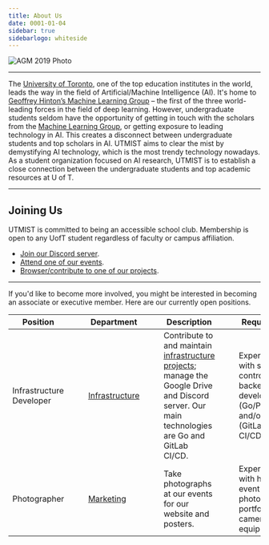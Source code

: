 ```yaml
---
title: About Us
date: 0001-01-04
sidebar: true
sidebarlogo: whiteside
---
```


![AGM 2019 Photo](/images/intel.jpg)

---

The [University of Toronto](https://utoronto.ca), one of the top education institutes in the world, leads the way in the field of Artificial/Machine Intelligence (AI). It's home to [Geoffrey Hinton’s Machine Learning Group](http://www.cs.toronto.edu/~hinton/) – the first of the three world-leading forces in the field of deep learning. However, undergraduate students seldom have the opportunity of getting in touch with the scholars from the [Machine Learning Group](http://learning.cs.toronto.edu), or getting exposure to leading technology in AI. This creates a disconnect between undergraduate students and top scholars in AI. UTMIST aims to clear the mist by demystifying AI technology, which is the most trendy technology nowadays. As a student organization focused on AI research, UTMIST is to establish a close connection between the undergraduate students and top academic resources at U of T.

---

## **Joining Us**

UTMIST is committed to being an accessible school club. Membership is open to any UofT student regardless of faculty or campus affiliation.

- [Join our Discord server](https://discord.gg/88mSPw888mSPw8).
- [Attend one of our events](../../events/list).
- [Browser/contribute to one of our projects](../../projects/list).
---

If you'd like to become more involved, you might be interested in becoming an associate or executive member. Here are our currently open positions.

| Position |     | Department |     | Description |     | Requirements |     | Instructions |
| -------- | --- | ---------- | --- | ----------- | --- | ------------ | --- | ------------ |
|Infrastructure Developer| |[Infrastructure](infrastructure)| |Contribute to and maintain [infrastructure projects](https://gitlab.com/utmist); manage the Google Drive and Discord server. Our main technologies are Go and GitLab CI/CD.| |Experience with source control (Git), backend development (Go/Python), and/or DevOps (GitLab CI/CD+Docker).| |Join the [Discord server](https://discord.gg/88mSPw888mSPw8), and ping @VP Infrastructure in the #infrastructure channel.|
|Photographer| |[Marketing](marketing)| |Take photographs at our events for our website and posters.| |Experience with human and event photography, portfolio, and camera equipment.| |Fill out the [recruitment form](https://docs.google.com/forms/d/e/1FAIpQLSd56SHFgH2x0wpgts03Y_E0LlFuP5vDlv8ZUJcXo9pZlcging/viewform).|
